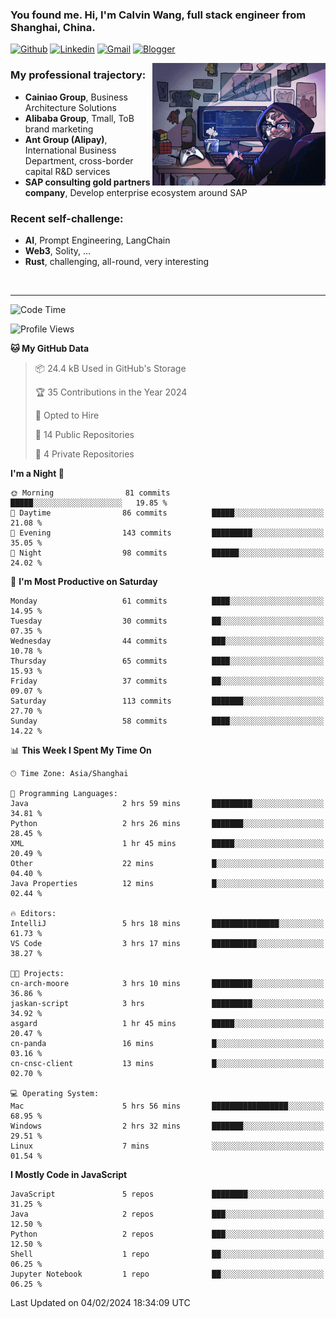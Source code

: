 <!-- Greeting -->
### You found me. Hi, I'm Calvin Wang, full stack engineer from Shanghai, China.

[![Github](https://img.shields.io/badge/-Github-000?style=flat&logo=Github&logoColor=white)](https://github.com/wangjunneil)
[![Linkedin](https://img.shields.io/badge/-LinkedIn-blue?style=flat&logo=Linkedin&logoColor=white)](https://www.linkedin.com/in/wangjunneil/)
[![Gmail](https://img.shields.io/badge/-Gmail-c14438?style=flat&logo=Gmail&logoColor=white)](mailto:wangjunneil@gmail.com)
[![Blogger](https://img.shields.io/badge/-Blogger-gray?style=flat&logo=Blogger&logoColor=white)](https://www.wangjun.dev)

<!--Introduction -->

<img align="right" alt="img" src="https://raw.githubusercontent.com/wangjunneil/wangjunneil/main/imgs/cover_image.png" width="55%" height="auto" />

### My professional trajectory: 
- **Cainiao Group**, Business Architecture Solutions
- **Alibaba Group**, Tmall, ToB brand marketing
- **Ant Group (Alipay)**, International Business Department, cross-border capital R&D services
- **SAP consulting gold partners company**, Develop enterprise ecosystem around SAP
### Recent self-challenge:
- **AI**, Prompt Engineering, LangChain
- **Web3**, Solity, ...
- **Rust**, challenging, all-round, very interesting

<br/>

---
<!-- Your badges -->

<!--START_SECTION:waka-->
![Code Time](http://img.shields.io/badge/Code%20Time-104%20hrs%2028%20mins-blue)

![Profile Views](http://img.shields.io/badge/Profile%20Views-0-blue)

**🐱 My GitHub Data** 

> 📦 24.4 kB Used in GitHub's Storage 
 > 
> 🏆 35 Contributions in the Year 2024
 > 
> 💼 Opted to Hire
 > 
> 📜 14 Public Repositories 
 > 
> 🔑 4 Private Repositories 
 > 
**I'm a Night 🦉** 

```text
🌞 Morning                81 commits          █████░░░░░░░░░░░░░░░░░░░░   19.85 % 
🌆 Daytime                86 commits          █████░░░░░░░░░░░░░░░░░░░░   21.08 % 
🌃 Evening                143 commits         █████████░░░░░░░░░░░░░░░░   35.05 % 
🌙 Night                  98 commits          ██████░░░░░░░░░░░░░░░░░░░   24.02 % 
```
📅 **I'm Most Productive on Saturday** 

```text
Monday                   61 commits          ████░░░░░░░░░░░░░░░░░░░░░   14.95 % 
Tuesday                  30 commits          ██░░░░░░░░░░░░░░░░░░░░░░░   07.35 % 
Wednesday                44 commits          ███░░░░░░░░░░░░░░░░░░░░░░   10.78 % 
Thursday                 65 commits          ████░░░░░░░░░░░░░░░░░░░░░   15.93 % 
Friday                   37 commits          ██░░░░░░░░░░░░░░░░░░░░░░░   09.07 % 
Saturday                 113 commits         ███████░░░░░░░░░░░░░░░░░░   27.70 % 
Sunday                   58 commits          ████░░░░░░░░░░░░░░░░░░░░░   14.22 % 
```


📊 **This Week I Spent My Time On** 

```text
🕑︎ Time Zone: Asia/Shanghai

💬 Programming Languages: 
Java                     2 hrs 59 mins       █████████░░░░░░░░░░░░░░░░   34.81 % 
Python                   2 hrs 26 mins       ███████░░░░░░░░░░░░░░░░░░   28.45 % 
XML                      1 hr 45 mins        █████░░░░░░░░░░░░░░░░░░░░   20.49 % 
Other                    22 mins             █░░░░░░░░░░░░░░░░░░░░░░░░   04.40 % 
Java Properties          12 mins             █░░░░░░░░░░░░░░░░░░░░░░░░   02.44 % 

🔥 Editors: 
IntelliJ                 5 hrs 18 mins       ███████████████░░░░░░░░░░   61.73 % 
VS Code                  3 hrs 17 mins       ██████████░░░░░░░░░░░░░░░   38.27 % 

🐱‍💻 Projects: 
cn-arch-moore            3 hrs 10 mins       █████████░░░░░░░░░░░░░░░░   36.86 % 
jaskan-script            3 hrs               █████████░░░░░░░░░░░░░░░░   34.92 % 
asgard                   1 hr 45 mins        █████░░░░░░░░░░░░░░░░░░░░   20.47 % 
cn-panda                 16 mins             █░░░░░░░░░░░░░░░░░░░░░░░░   03.16 % 
cn-cnsc-client           13 mins             █░░░░░░░░░░░░░░░░░░░░░░░░   02.70 % 

💻 Operating System: 
Mac                      5 hrs 56 mins       █████████████████░░░░░░░░   68.95 % 
Windows                  2 hrs 32 mins       ███████░░░░░░░░░░░░░░░░░░   29.51 % 
Linux                    7 mins              ░░░░░░░░░░░░░░░░░░░░░░░░░   01.54 % 
```

**I Mostly Code in JavaScript** 

```text
JavaScript               5 repos             ████████░░░░░░░░░░░░░░░░░   31.25 % 
Java                     2 repos             ███░░░░░░░░░░░░░░░░░░░░░░   12.50 % 
Python                   2 repos             ███░░░░░░░░░░░░░░░░░░░░░░   12.50 % 
Shell                    1 repo              ██░░░░░░░░░░░░░░░░░░░░░░░   06.25 % 
Jupyter Notebook         1 repo              ██░░░░░░░░░░░░░░░░░░░░░░░   06.25 % 
```




 Last Updated on 04/02/2024 18:34:09 UTC
<!--END_SECTION:waka-->
